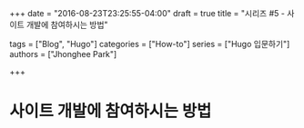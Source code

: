 +++
date = "2016-08-23T23:25:55-04:00"
draft = true
title = "시리즈 #5 - 사이트 개발에 참여하시는 방법"

tags = ["Blog", "Hugo"]
categories = ["How-to"]
series = ["Hugo 입문하기"]
authors = ["Jhonghee Park"]

+++

# 사이트 개발에 참여하시는 방법